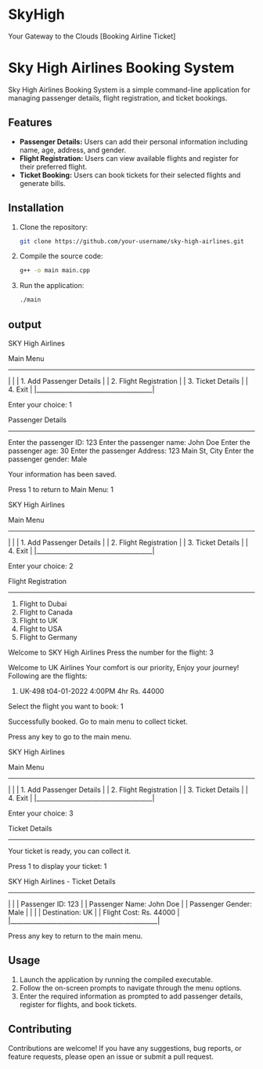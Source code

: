 # SkyHigh
Your Gateway to the Clouds [Booking Airline Ticket]


# Sky High Airlines Booking System

Sky High Airlines Booking System is a simple command-line application for managing passenger details, flight registration, and ticket bookings.

## Features

- **Passenger Details:** Users can add their personal information including name, age, address, and gender.
- **Flight Registration:** Users can view available flights and register for their preferred flight.
- **Ticket Booking:** Users can book tickets for their selected flights and generate bills.

## Installation

1. Clone the repository:

   ```bash
   git clone https://github.com/your-username/sky-high-airlines.git
   ```

2. Compile the source code:

   ```bash
   g++ -o main main.cpp
   ```

3. Run the application:

   ```bash
   ./main
   ```
## output
SKY High Airlines

Main Menu
________________________________________
|                                     |
|  1. Add Passenger Details           |
|  2. Flight Registration             |
|  3. Ticket Details                  |
|  4. Exit                            |
|_____________________________________|

Enter your choice: 1

Passenger Details
________________________

Enter the passenger ID: 123
Enter the passenger name: John Doe
Enter the passenger age: 30
Enter the passenger Address: 123 Main St, City
Enter the passenger gender: Male

Your information has been saved.

Press 1 to return to Main Menu: 1

SKY High Airlines

Main Menu
________________________________________
|                                     |
|  1. Add Passenger Details           |
|  2. Flight Registration             |
|  3. Ticket Details                  |
|  4. Exit                            |
|_____________________________________|

Enter your choice: 2

Flight Registration
________________________

1. Flight to Dubai
2. Flight to Canada
3. Flight to UK
4. Flight to USA
5. Flight to Germany

Welcome to SKY High Airlines
Press the number for the flight: 3

Welcome to UK Airlines
Your comfort is our priority, Enjoy your journey!
Following are the flights:

1. UK-498
   t04-01-2022 4:00PM 4hr Rs. 44000

Select the flight you want to book: 1

Successfully booked.
Go to main menu to collect ticket.

Press any key to go to the main menu.

SKY High Airlines

Main Menu
________________________________________
|                                     |
|  1. Add Passenger Details           |
|  2. Flight Registration             |
|  3. Ticket Details                  |
|  4. Exit                            |
|_____________________________________|

Enter your choice: 3

Ticket Details
________________________

Your ticket is ready, you can collect it.

Press 1 to display your ticket: 1

SKY High Airlines - Ticket Details
_________________________________________________
|                                               |
|  Passenger ID: 123                            |
|  Passenger Name: John Doe                     |
|  Passenger Gender: Male                       |
|                                               |
|  Destination: UK                              |
|  Flight Cost: Rs. 44000                       |
|_______________________________________________|

Press any key to return to the main menu.



## Usage

1. Launch the application by running the compiled executable.
2. Follow the on-screen prompts to navigate through the menu options.
3. Enter the required information as prompted to add passenger details, register for flights, and book tickets.

## Contributing

Contributions are welcome! If you have any suggestions, bug reports, or feature requests, please open an issue or submit a pull request.

